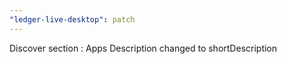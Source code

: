 ```yaml
---
"ledger-live-desktop": patch
---
```


Discover section : Apps Description changed to shortDescription
